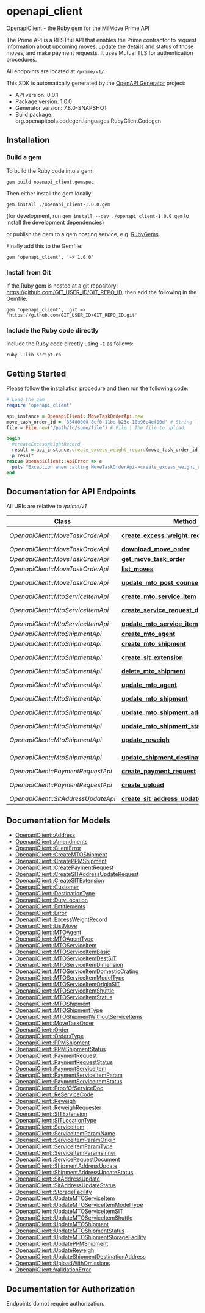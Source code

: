 # openapi_client

OpenapiClient - the Ruby gem for the MilMove Prime API

The Prime API is a RESTful API that enables the Prime contractor to request
information about upcoming moves, update the details and status of those moves,
and make payment requests. It uses Mutual TLS for authentication procedures.

All endpoints are located at `/prime/v1/`.


This SDK is automatically generated by the [OpenAPI Generator](https://openapi-generator.tech) project:

- API version: 0.0.1
- Package version: 1.0.0
- Generator version: 7.8.0-SNAPSHOT
- Build package: org.openapitools.codegen.languages.RubyClientCodegen

## Installation

### Build a gem

To build the Ruby code into a gem:

```shell
gem build openapi_client.gemspec
```

Then either install the gem locally:

```shell
gem install ./openapi_client-1.0.0.gem
```

(for development, run `gem install --dev ./openapi_client-1.0.0.gem` to install the development dependencies)

or publish the gem to a gem hosting service, e.g. [RubyGems](https://rubygems.org/).

Finally add this to the Gemfile:

    gem 'openapi_client', '~> 1.0.0'

### Install from Git

If the Ruby gem is hosted at a git repository: https://github.com/GIT_USER_ID/GIT_REPO_ID, then add the following in the Gemfile:

    gem 'openapi_client', :git => 'https://github.com/GIT_USER_ID/GIT_REPO_ID.git'

### Include the Ruby code directly

Include the Ruby code directly using `-I` as follows:

```shell
ruby -Ilib script.rb
```

## Getting Started

Please follow the [installation](#installation) procedure and then run the following code:

```ruby
# Load the gem
require 'openapi_client'

api_instance = OpenapiClient::MoveTaskOrderApi.new
move_task_order_id = '38400000-8cf0-11bd-b23e-10b96e4ef00d' # String | UUID of the move being updated.
file = File.new('/path/to/some/file') # File | The file to upload.

begin
  #createExcessWeightRecord
  result = api_instance.create_excess_weight_record(move_task_order_id, file)
  p result
rescue OpenapiClient::ApiError => e
  puts "Exception when calling MoveTaskOrderApi->create_excess_weight_record: #{e}"
end

```

## Documentation for API Endpoints

All URIs are relative to */prime/v1*

Class | Method | HTTP request | Description
------------ | ------------- | ------------- | -------------
*OpenapiClient::MoveTaskOrderApi* | [**create_excess_weight_record**](docs/MoveTaskOrderApi.md#create_excess_weight_record) | **POST** /move-task-orders/{moveTaskOrderID}/excess-weight-record | createExcessWeightRecord
*OpenapiClient::MoveTaskOrderApi* | [**download_move_order**](docs/MoveTaskOrderApi.md#download_move_order) | **GET** /moves/{locator}/documents | Downloads move order as a PDF
*OpenapiClient::MoveTaskOrderApi* | [**get_move_task_order**](docs/MoveTaskOrderApi.md#get_move_task_order) | **GET** /move-task-orders/{moveID} | getMoveTaskOrder
*OpenapiClient::MoveTaskOrderApi* | [**list_moves**](docs/MoveTaskOrderApi.md#list_moves) | **GET** /moves | listMoves
*OpenapiClient::MoveTaskOrderApi* | [**update_mto_post_counseling_information**](docs/MoveTaskOrderApi.md#update_mto_post_counseling_information) | **PATCH** /move-task-orders/{moveTaskOrderID}/post-counseling-info | updateMTOPostCounselingInformation
*OpenapiClient::MtoServiceItemApi* | [**create_mto_service_item**](docs/MtoServiceItemApi.md#create_mto_service_item) | **POST** /mto-service-items | createMTOServiceItem
*OpenapiClient::MtoServiceItemApi* | [**create_service_request_document_upload**](docs/MtoServiceItemApi.md#create_service_request_document_upload) | **POST** /mto-service-items/{mtoServiceItemID}/uploads | createServiceRequestDocumentUpload
*OpenapiClient::MtoServiceItemApi* | [**update_mto_service_item**](docs/MtoServiceItemApi.md#update_mto_service_item) | **PATCH** /mto-service-items/{mtoServiceItemID} | updateMTOServiceItem
*OpenapiClient::MtoShipmentApi* | [**create_mto_agent**](docs/MtoShipmentApi.md#create_mto_agent) | **POST** /mto-shipments/{mtoShipmentID}/agents | createMTOAgent
*OpenapiClient::MtoShipmentApi* | [**create_mto_shipment**](docs/MtoShipmentApi.md#create_mto_shipment) | **POST** /mto-shipments | createMTOShipment
*OpenapiClient::MtoShipmentApi* | [**create_sit_extension**](docs/MtoShipmentApi.md#create_sit_extension) | **POST** /mto-shipments/{mtoShipmentID}/sit-extensions | createSITExtension
*OpenapiClient::MtoShipmentApi* | [**delete_mto_shipment**](docs/MtoShipmentApi.md#delete_mto_shipment) | **DELETE** /mto-shipments/{mtoShipmentID} | deleteMTOShipment
*OpenapiClient::MtoShipmentApi* | [**update_mto_agent**](docs/MtoShipmentApi.md#update_mto_agent) | **PUT** /mto-shipments/{mtoShipmentID}/agents/{agentID} | updateMTOAgent
*OpenapiClient::MtoShipmentApi* | [**update_mto_shipment**](docs/MtoShipmentApi.md#update_mto_shipment) | **PATCH** /mto-shipments/{mtoShipmentID} | updateMTOShipment
*OpenapiClient::MtoShipmentApi* | [**update_mto_shipment_address**](docs/MtoShipmentApi.md#update_mto_shipment_address) | **PUT** /mto-shipments/{mtoShipmentID}/addresses/{addressID} | updateMTOShipmentAddress
*OpenapiClient::MtoShipmentApi* | [**update_mto_shipment_status**](docs/MtoShipmentApi.md#update_mto_shipment_status) | **PATCH** /mto-shipments/{mtoShipmentID}/status | updateMTOShipmentStatus
*OpenapiClient::MtoShipmentApi* | [**update_reweigh**](docs/MtoShipmentApi.md#update_reweigh) | **PATCH** /mto-shipments/{mtoShipmentID}/reweighs/{reweighID} | updateReweigh
*OpenapiClient::MtoShipmentApi* | [**update_shipment_destination_address**](docs/MtoShipmentApi.md#update_shipment_destination_address) | **POST** /mto-shipments/{mtoShipmentID}/shipment-address-updates | updateShipmentDestinationAddress
*OpenapiClient::PaymentRequestApi* | [**create_payment_request**](docs/PaymentRequestApi.md#create_payment_request) | **POST** /payment-requests | createPaymentRequest
*OpenapiClient::PaymentRequestApi* | [**create_upload**](docs/PaymentRequestApi.md#create_upload) | **POST** /payment-requests/{paymentRequestID}/uploads | createUpload
*OpenapiClient::SitAddressUpdateApi* | [**create_sit_address_update_request**](docs/SitAddressUpdateApi.md#create_sit_address_update_request) | **POST** /sit-address-updates | createSITAddressUpdateRequest


## Documentation for Models

 - [OpenapiClient::Address](docs/Address.md)
 - [OpenapiClient::Amendments](docs/Amendments.md)
 - [OpenapiClient::ClientError](docs/ClientError.md)
 - [OpenapiClient::CreateMTOShipment](docs/CreateMTOShipment.md)
 - [OpenapiClient::CreatePPMShipment](docs/CreatePPMShipment.md)
 - [OpenapiClient::CreatePaymentRequest](docs/CreatePaymentRequest.md)
 - [OpenapiClient::CreateSITAddressUpdateRequest](docs/CreateSITAddressUpdateRequest.md)
 - [OpenapiClient::CreateSITExtension](docs/CreateSITExtension.md)
 - [OpenapiClient::Customer](docs/Customer.md)
 - [OpenapiClient::DestinationType](docs/DestinationType.md)
 - [OpenapiClient::DutyLocation](docs/DutyLocation.md)
 - [OpenapiClient::Entitlements](docs/Entitlements.md)
 - [OpenapiClient::Error](docs/Error.md)
 - [OpenapiClient::ExcessWeightRecord](docs/ExcessWeightRecord.md)
 - [OpenapiClient::ListMove](docs/ListMove.md)
 - [OpenapiClient::MTOAgent](docs/MTOAgent.md)
 - [OpenapiClient::MTOAgentType](docs/MTOAgentType.md)
 - [OpenapiClient::MTOServiceItem](docs/MTOServiceItem.md)
 - [OpenapiClient::MTOServiceItemBasic](docs/MTOServiceItemBasic.md)
 - [OpenapiClient::MTOServiceItemDestSIT](docs/MTOServiceItemDestSIT.md)
 - [OpenapiClient::MTOServiceItemDimension](docs/MTOServiceItemDimension.md)
 - [OpenapiClient::MTOServiceItemDomesticCrating](docs/MTOServiceItemDomesticCrating.md)
 - [OpenapiClient::MTOServiceItemModelType](docs/MTOServiceItemModelType.md)
 - [OpenapiClient::MTOServiceItemOriginSIT](docs/MTOServiceItemOriginSIT.md)
 - [OpenapiClient::MTOServiceItemShuttle](docs/MTOServiceItemShuttle.md)
 - [OpenapiClient::MTOServiceItemStatus](docs/MTOServiceItemStatus.md)
 - [OpenapiClient::MTOShipment](docs/MTOShipment.md)
 - [OpenapiClient::MTOShipmentType](docs/MTOShipmentType.md)
 - [OpenapiClient::MTOShipmentWithoutServiceItems](docs/MTOShipmentWithoutServiceItems.md)
 - [OpenapiClient::MoveTaskOrder](docs/MoveTaskOrder.md)
 - [OpenapiClient::Order](docs/Order.md)
 - [OpenapiClient::OrdersType](docs/OrdersType.md)
 - [OpenapiClient::PPMShipment](docs/PPMShipment.md)
 - [OpenapiClient::PPMShipmentStatus](docs/PPMShipmentStatus.md)
 - [OpenapiClient::PaymentRequest](docs/PaymentRequest.md)
 - [OpenapiClient::PaymentRequestStatus](docs/PaymentRequestStatus.md)
 - [OpenapiClient::PaymentServiceItem](docs/PaymentServiceItem.md)
 - [OpenapiClient::PaymentServiceItemParam](docs/PaymentServiceItemParam.md)
 - [OpenapiClient::PaymentServiceItemStatus](docs/PaymentServiceItemStatus.md)
 - [OpenapiClient::ProofOfServiceDoc](docs/ProofOfServiceDoc.md)
 - [OpenapiClient::ReServiceCode](docs/ReServiceCode.md)
 - [OpenapiClient::Reweigh](docs/Reweigh.md)
 - [OpenapiClient::ReweighRequester](docs/ReweighRequester.md)
 - [OpenapiClient::SITExtension](docs/SITExtension.md)
 - [OpenapiClient::SITLocationType](docs/SITLocationType.md)
 - [OpenapiClient::ServiceItem](docs/ServiceItem.md)
 - [OpenapiClient::ServiceItemParamName](docs/ServiceItemParamName.md)
 - [OpenapiClient::ServiceItemParamOrigin](docs/ServiceItemParamOrigin.md)
 - [OpenapiClient::ServiceItemParamType](docs/ServiceItemParamType.md)
 - [OpenapiClient::ServiceItemParamsInner](docs/ServiceItemParamsInner.md)
 - [OpenapiClient::ServiceRequestDocument](docs/ServiceRequestDocument.md)
 - [OpenapiClient::ShipmentAddressUpdate](docs/ShipmentAddressUpdate.md)
 - [OpenapiClient::ShipmentAddressUpdateStatus](docs/ShipmentAddressUpdateStatus.md)
 - [OpenapiClient::SitAddressUpdate](docs/SitAddressUpdate.md)
 - [OpenapiClient::SitAddressUpdateStatus](docs/SitAddressUpdateStatus.md)
 - [OpenapiClient::StorageFacility](docs/StorageFacility.md)
 - [OpenapiClient::UpdateMTOServiceItem](docs/UpdateMTOServiceItem.md)
 - [OpenapiClient::UpdateMTOServiceItemModelType](docs/UpdateMTOServiceItemModelType.md)
 - [OpenapiClient::UpdateMTOServiceItemSIT](docs/UpdateMTOServiceItemSIT.md)
 - [OpenapiClient::UpdateMTOServiceItemShuttle](docs/UpdateMTOServiceItemShuttle.md)
 - [OpenapiClient::UpdateMTOShipment](docs/UpdateMTOShipment.md)
 - [OpenapiClient::UpdateMTOShipmentStatus](docs/UpdateMTOShipmentStatus.md)
 - [OpenapiClient::UpdateMTOShipmentStorageFacility](docs/UpdateMTOShipmentStorageFacility.md)
 - [OpenapiClient::UpdatePPMShipment](docs/UpdatePPMShipment.md)
 - [OpenapiClient::UpdateReweigh](docs/UpdateReweigh.md)
 - [OpenapiClient::UpdateShipmentDestinationAddress](docs/UpdateShipmentDestinationAddress.md)
 - [OpenapiClient::UploadWithOmissions](docs/UploadWithOmissions.md)
 - [OpenapiClient::ValidationError](docs/ValidationError.md)


## Documentation for Authorization

Endpoints do not require authorization.

